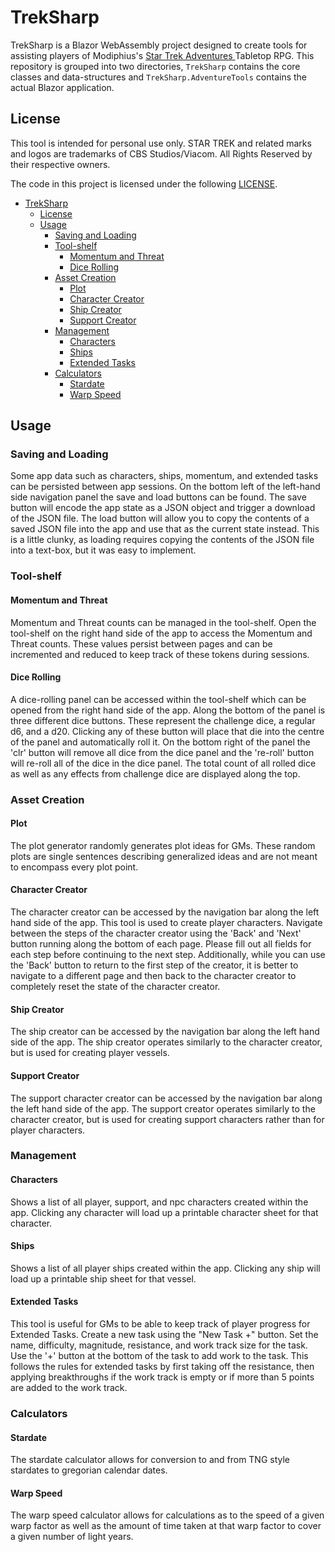 # TrekSharp
TrekSharp is a Blazor WebAssembly project designed to create tools for assisting players of Modiphius's <a href="https://www.modiphius.net/collections/star-trek-adventures" target="_blank"> Star Trek Adventures </a> Tabletop RPG. This repository is grouped into two directories, `TrekSharp` contains the core classes and data-structures and `TrekSharp.AdventureTools` contains the actual Blazor application. 

## License
This tool is intended for personal use only. STAR TREK and related marks and logos are trademarks of CBS Studios/Viacom. All Rights Reserved by their respective owners.

The code in this project is licensed under the following [LICENSE](LICENSE).

- [TrekSharp](#treksharp)
  - [License](#license)
  - [Usage](#usage)
    - [Saving and Loading](#saving-and-loading)
    - [Tool-shelf](#tool-shelf)
      - [Momentum and Threat](#momentum-and-threat)
      - [Dice Rolling](#dice-rolling)
    - [Asset Creation](#asset-creation)
      - [Plot](#plot)
      - [Character Creator](#character-creator)
      - [Ship Creator](#ship-creator)
      - [Support Creator](#support-creator)
    - [Management](#management)
      - [Characters](#characters)
      - [Ships](#ships)
      - [Extended Tasks](#extended-tasks)
    - [Calculators](#calculators)
      - [Stardate](#stardate)
      - [Warp Speed](#warp-speed)

## Usage
### Saving and Loading
Some app data such as characters, ships, momentum, and extended tasks can be persisted between app sessions. On the bottom left of the left-hand side navigation panel the save and load buttons can be found. The save button will encode the app state as a JSON object and trigger a download of the JSON file. The load button will allow you to copy the contents of a saved JSON file into the app and use that as the current state instead. This is a little clunky, as loading requires copying the contents of the JSON file into a text-box, but it was easy to implement. 

### Tool-shelf
#### Momentum and Threat
Momentum and Threat counts can be managed in the tool-shelf. Open the tool-shelf on the right hand side of the app to access the Momentum and Threat counts. These values persist between pages and can be incremented and reduced to keep track of these tokens during sessions. 

#### Dice Rolling
A dice-rolling panel can be accessed within the tool-shelf which can be opened from the right hand side of the app. Along the bottom of the panel is three different dice buttons. These represent the challenge dice, a regular d6, and a d20. Clicking any of these button will place that die into the centre of the panel and automatically roll it. On the bottom right of the panel the 'clr' button will remove all dice from the dice panel and the 're-roll' button will re-roll all of the dice in the dice panel. The total count of all rolled dice as well as any effects from challenge dice are displayed along the top.

### Asset Creation
#### Plot
The plot generator randomly generates plot ideas for GMs. These random plots are single sentences describing generalized ideas and are not meant to encompass every plot point.

#### Character Creator
The character creator can be accessed by the navigation bar along the left hand side of the app. This tool is used to create player characters. Navigate between the steps of the character creator using the 'Back' and 'Next' button running along the bottom of each page. Please fill out all fields for each step before continuing to the next step. Additionally, while you can use the 'Back' button to return to the first step of the creator, it is better to navigate to a different page and then back to the character creator to completely reset the state of the character creator. 

#### Ship Creator
The ship creator can be accessed by the navigation bar along the left hand side of the app. The ship creator operates similarly to the character creator, but is used for creating player vessels. 

#### Support Creator
The support character creator can be accessed by the navigation bar along the left hand side of the app. The support creator operates similarly to the character creator, but is used for creating support characters rather than for player characters. 

### Management
#### Characters
Shows a list of all player, support, and npc characters created within the app. Clicking any character will load up a printable character sheet for that character. 

#### Ships
Shows a list of all player ships created within the app. Clicking any ship will load up a printable ship sheet for that vessel.

#### Extended Tasks
This tool is useful for GMs to be able to keep track of player progress for Extended Tasks. Create a new task using the "New Task +" button. Set the name, difficulty, magnitude, resistance, and work track size for the task. Use the '+' button at the bottom of the task to add work to the task. This follows the rules for extended tasks by first taking off the resistance, then applying breakthroughs if the work track is empty or if more than 5 points are added to the work track.

### Calculators
#### Stardate
The stardate calculator allows for conversion to and from TNG style stardates to gregorian calendar dates.

#### Warp Speed
The warp speed calculator allows for calculations as to the speed of a given warp factor as well as the amount of time taken at that warp factor to cover a given number of light years. 